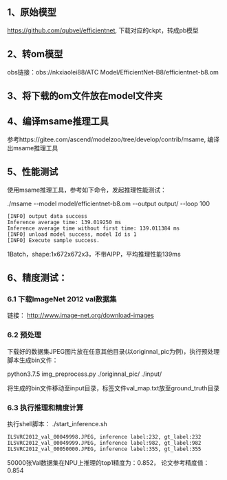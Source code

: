 ## 1、原始模型
https://github.com/qubvel/efficientnet, 下载对应的ckpt，转成pb模型

## 2、转om模型
obs链接：obs://nkxiaolei88/ATC Model/EfficientNet-B8/efficientnet-b8.om

## 3、将下载的om文件放在model文件夹

## 4、编译msame推理工具
参考https://gitee.com/ascend/modelzoo/tree/develop/contrib/msame, 编译出msame推理工具

## 5、性能测试
使用msame推理工具，参考如下命令，发起推理性能测试： 

./msame --model model/efficientnet-b8.om --output output/ --loop 100
```
[INFO] output data success
Inference average time: 139.019250 ms
Inference average time without first time: 139.011384 ms
[INFO] unload model success, model Id is 1
[INFO] Execute sample success.
```
1Batch，shape:1x672x672x3，不带AIPP，平均推理性能139ms

## 6、精度测试：

### 6.1 下载ImageNet 2012 val数据集
链接： http://www.image-net.org/download-images

### 6.2 预处理

下载好的数据集JPEG图片放在任意其他目录(以originnal_pic为例)，执行预处理脚本生成bin文件：

python3.7.5 img_preprocess.py ./originnal_pic/ ./input/

将生成的bin文件移动至input目录，标签文件val_map.txt放至ground_truth目录

### 6.3 执行推理和精度计算
执行shell脚本： ./start_inference.sh
```
ILSVRC2012_val_00049998.JPEG, inference label:232, gt_label:232
ILSVRC2012_val_00049999.JPEG, inference label:982, gt_label:982
ILSVRC2012_val_00050000.JPEG, inference label:355, gt_label:355
```
50000张Val数据集在NPU上推理的top1精度为：0.852， 论文参考精度值：0.854